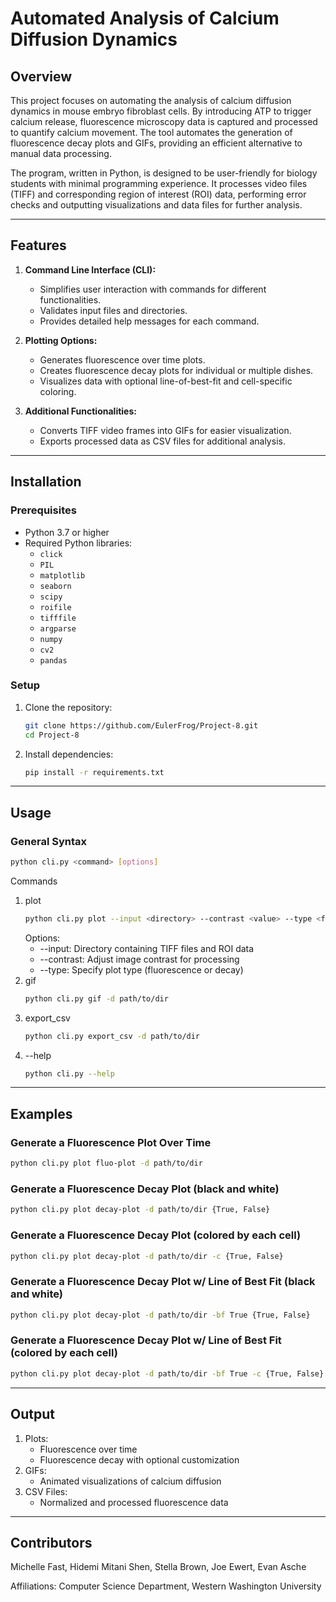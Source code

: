 # Automated Analysis of Calcium Diffusion Dynamics

## Overview
This project focuses on automating the analysis of calcium diffusion dynamics in mouse embryo fibroblast cells. By introducing ATP to trigger calcium release, fluorescence microscopy data is captured and processed to quantify calcium movement. The tool automates the generation of fluorescence decay plots and GIFs, providing an efficient alternative to manual data processing.

The program, written in Python, is designed to be user-friendly for biology students with minimal programming experience. It processes video files (TIFF) and corresponding region of interest (ROI) data, performing error checks and outputting visualizations and data files for further analysis.

---

## Features
1. **Command Line Interface (CLI):**
   - Simplifies user interaction with commands for different functionalities.
   - Validates input files and directories.
   - Provides detailed help messages for each command.

2. **Plotting Options:**
   - Generates fluorescence over time plots.
   - Creates fluorescence decay plots for individual or multiple dishes.
   - Visualizes data with optional line-of-best-fit and cell-specific coloring.

3. **Additional Functionalities:**
   - Converts TIFF video frames into GIFs for easier visualization.
   - Exports processed data as CSV files for additional analysis.

---

## Installation
### Prerequisites
- Python 3.7 or higher
- Required Python libraries:
  - `click`
  - `PIL`
  - `matplotlib`
  - `seaborn`
  - `scipy`
  - `roifile`
  - `tifffile`
  - `argparse`
  - `numpy`
  - `cv2`
  - `pandas`

### Setup
1. Clone the repository:
   ```bash
   git clone https://github.com/EulerFrog/Project-8.git
   cd Project-8
2. Install dependencies:
   ```bash
   pip install -r requirements.txt
---
## Usage
### General Syntax
  ```bash
  python cli.py <command> [options]
  ```
Commands
1. plot
   ```bash
   python cli.py plot --input <directory> --contrast <value> --type <fluorescence|decay>
   ```
   Options:
   - --input: Directory containing TIFF files and ROI data
   - --contrast: Adjust image contrast for processing
   - --type: Specify plot type (fluorescence or decay)
3. gif
   ```bash
   python cli.py gif -d path/to/dir
5. export_csv
   ```bash
   python cli.py export_csv -d path/to/dir
7. --help
   ```bash
   python cli.py --help
---
## Examples
### Generate a Fluorescence Plot Over Time
```bash
python cli.py plot fluo-plot -d path/to/dir
```
### Generate a Fluorescence Decay Plot (black and white)
```bash
python cli.py plot decay-plot -d path/to/dir {True, False}
```
### Generate a Fluorescence Decay Plot (colored by each cell)
```bash
python cli.py plot decay-plot -d path/to/dir -c {True, False}
```
### Generate a Fluorescence Decay Plot w/ Line of Best Fit (black and white)
```bash
python cli.py plot decay-plot -d path/to/dir -bf True {True, False}
```
### Generate a Fluorescence Decay Plot w/ Line of Best Fit (colored by each cell)
```bash
python cli.py plot decay-plot -d path/to/dir -bf True -c {True, False}
```
---
## Output 
1. Plots:
   - Fluorescence over time
   - Fluorescence decay with optional customization
2. GIFs:
   - Animated visualizations of calcium diffusion
4. CSV Files:
   - Normalized and processed fluorescence data
---
## Contributors
Michelle Fast, Hidemi Mitani Shen, Stella Brown, Joe Ewert, Evan Asche

Affiliations: Computer Science Department, Western Washington University 
